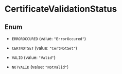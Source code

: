 

# CertificateValidationStatus

## Enum


* `ERROROCCURED` (value: `"ErrorOccured"`)

* `CERTNOTSET` (value: `"CertNotSet"`)

* `VALID` (value: `"Valid"`)

* `NOTVALID` (value: `"NotValid"`)



